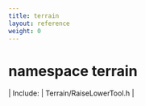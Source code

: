 ```yaml
---
title: terrain
layout: reference
weight: 0
---
```

namespace terrain
===

| Include: | Terrain/RaiseLowerTool.h |





